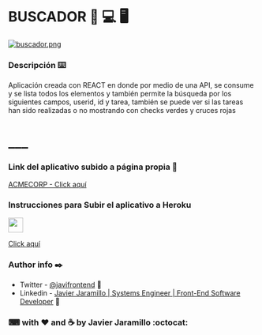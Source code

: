 # BUSCADOR 📱 💻 🖥
[![buscador.png](https://i.postimg.cc/63J9nbjL/buscador.png)](https://postimg.cc/PLyskykP)



### Descripción ⌨️

Aplicación creada con REACT en donde por medio de una API, se consume y se lista todos los elementos y también permite la búsqueda por los siguientes campos, userid, id y tarea, también se puede ver si las tareas han sido realizadas o no mostrando con checks verdes y cruces rojas
# ___

### Link del aplicativo subido a página propia 🤖

[ACMECORP - Click aquí](https://acmecorp.jara.com.co/) 

### Instrucciones para Subir el aplicativo a Heroku

<img src="https://media.giphy.com/media/WUlplcMpOCEmTGBtBW/giphy.gif" width="30">


[Click aquí](https://dev.to/sandymarmolejo/desplegando-una-app-de-react-a-heroku-4apm)



### Author info ✒️

- Twitter - [@javifrontend](https://twitter.com/javifrontend1) :blue_heart:
- Linkedin - [Javier Jaramillo | Systems Engineer | Front-End Software Developer](https://www.linkedin.com/in/javier-jaramillo-346b681a1/) :gem:

### ⌨ with ❤  ️and ☕ by Javier Jaramillo :octocat:


